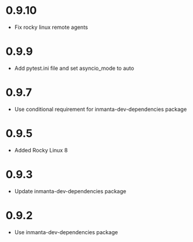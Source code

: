 # 0.9.10
- Fix rocky linux remote agents

# 0.9.9
- Add pytest.ini file and set asyncio_mode to auto

# 0.9.7
- Use conditional requirement for inmanta-dev-dependencies package

# 0.9.5
- Added Rocky Linux 8

# 0.9.3
- Update inmanta-dev-dependencies package

# 0.9.2
- Use inmanta-dev-dependencies package
